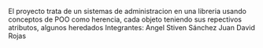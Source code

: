 El proyecto trata de un sistemas de administracion en una libreria usando conceptos de POO como herencia, cada objeto teniendo sus repectivos atributos, algunos heredados
Integrantes: 
Angel Stiven Sánchez 
Juan David Rojas
